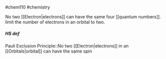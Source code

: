 #chem110 #chemistry 

No two [[Electron|electrons]] can have the same four [[quantum numbers]]. limit the number of electrons in an orbital to two. 
##### HS def
Pauli Exclusion Principle::No two [[Electron|electrons]] in an [[Orbitals|orbital]] can have the same spin